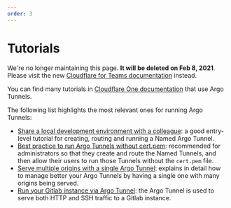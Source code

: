 ```yaml
---
order: 3
---
```


# Tutorials

<Aside type='warning' header='⚠️ THIS PAGE IS OUTDATED'>

We're no longer maintaining this page. **It will be deleted on Feb 8, 2021**. Please visit the new [Cloudflare for Teams documentation](https://secret.wiki/cloudflare-one/teams-docs-changes) instead.

</Aside>

You can find many tutorials in [Cloudflare One documentation](https://secret.wiki/cloudflare-one/tutorials)
that use Argo Tunnels.

The following list highlights the most relevant ones for running Argo Tunnels:
 * [Share a local development environment with a colleague](https://secret.wiki/cloudflare-one/tutorials/share-new-site): a good entry-level tutorial for creating, routing and running a Named Argo Tunnel.
 * [Best practice to run Argo Tunnels without cert.pem](https://secret.wiki/cloudflare-one/tutorials/credentials-only): recommended for administrators so that they create and route the Named Tunnels, and then allow their users to run those Tunnels without the `cert.pem` file.
 * [Serve multiple origins with a single Argo Tunnel](https://secret.wiki/cloudflare-one/tutorials/multi-origin): explains in detail how to manage better your Argo Tunnels by having a single one with many origins being served.
 * [Run your Gitlab instance via Argo Tunnel](https://secret.wiki/cloudflare-one/tutorials/gitlab): the Argo Tunnel is used to serve both HTTP and SSH traffic to a Gitlab instance.
